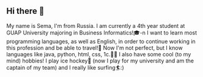 ## Hi there 👋
My name is Sema, I'm from Russia. I am currently a 4th year student at GUAP University majoring in Business Informatics!🎓-n
I want to learn most programming languages, as well as English, in order to continue working in this profession and be able to travel!🌅
Now I'm not perfect, but I know languages like java, python, html, css, 1c.👨‍💻
I also have some cool (to my mind) hobbies! I play ice hockey🏒 (now I play for my university and am the captain of my team) and I really like surfing🏄:)

<!--
**vlasasemen/vlasasemen** is a ✨ _special_ ✨ repository because its `README.md` (this file) appears on your GitHub profile.

Here are some ideas to get you started:

- 🔭 I’m currently working on ...
- 🌱 I’m currently learning ...
- 👯 I’m looking to collaborate on ...
- 🤔 I’m looking for help with ...
- 💬 Ask me about ...
- 📫 How to reach me: ...
- 😄 Pronouns: ...
- ⚡ Fun fact: ...
-->
